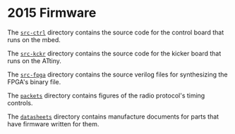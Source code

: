 # 2015 Firmware

The [`src-ctrl`](./src-ctrl) directory contains the source code for the control board that runs on the mbed.

The [`src-kckr`](./src-kckr) directory contains the source code for the kicker board that runs on the ATtiny.

The [`src-fpga`](./src-fpga) directory contains the source verilog files for synthesizing the FPGA's binary file. 

The [`packets`](./packets) directory contains figures of the radio protocol's timing controls.

The [`datasheets`](./datasheets) directory contains manufacture documents for parts that have firmware written for them.
